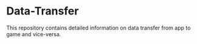# Data-Transfer
This repository contains detailed information on data transfer from app to game and vice-versa.
